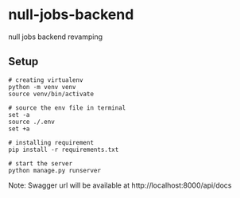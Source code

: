 # null-jobs-backend
null jobs backend revamping

## Setup
```
# creating virtualenv
python -m venv venv
source venv/bin/activate

# source the env file in terminal
set -a
source ./.env
set +a

# installing requirement
pip install -r requirements.txt

# start the server
python manage.py runserver
```

Note: Swagger url will be available at
http://localhost:8000/api/docs
